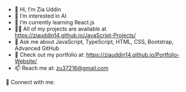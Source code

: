 - 👋 Hi, I’m Zia Uddin
- 👀 I’m interested in AI
- 🌱 I’m currently learning React.js
- 👨‍💻 All of my projects are available at https://ziauddin14.github.io/JavaScript-Projects/
- 💬 Ask me about JavaScript, TypeScript, HTML, CSS, Bootstrap, Advanced GitHub
- 💼 Check out my portfolio at: https://ziauddin14.github.io/Portfolio-Website/
- 📫 Reach me at: zu37216@gmail.com



🔗 Connect with me:



<!---
ziauddin14/ziauddin14 is a ✨ special ✨ repository because its `README.md` (this file) appears on your GitHub profile.
You can click the Preview link to take a look at your changes.
--->

